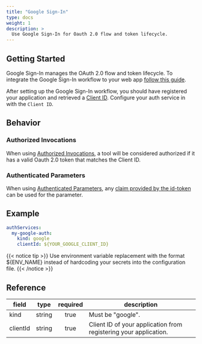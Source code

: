 ```yaml
---
title: "Google Sign-In"
type: docs
weight: 1
description: >
  Use Google Sign-In for Oauth 2.0 flow and token lifecycle.
---
```


## Getting Started

Google Sign-In manages the OAuth 2.0 flow and token lifecycle. To integrate the
Google Sign-In workflow to your web app [follow this guide][gsi-setup].

After setting up the Google Sign-In workflow, you should have registered your
application and retrieved a [Client ID][client-id]. Configure your auth service
in with the `Client ID`.

[gsi-setup]: https://developers.google.com/identity/sign-in/web/sign-in
[client-id]: https://developers.google.com/identity/sign-in/web/sign-in#create_authorization_credentials

## Behavior

### Authorized Invocations

When using [Authorized Invocations][auth-invoke], a tool will be
considered authorized if it has a valid Oauth 2.0 token that matches the Client
ID.

[auth-invoke]: ../tools/#authorized-invocations

### Authenticated Parameters

When using [Authenticated Parameters][auth-params], any [claim provided by the
id-token][provided-claims] can be used for the parameter.

[auth-params]: ../tools/#authenticated-phugarameters
[provided-claims]:
    https://developers.google.com/identity/openid-connect/openid-connect#obtaininguserprofileinformation

## Example

```yaml
authServices:
  my-google-auth:
    kind: google
    clientId: ${YOUR_GOOGLE_CLIENT_ID}
```

{{< notice tip >}}
Use environment variable replacement with the format ${ENV_NAME}
instead of hardcoding your secrets into the configuration file.
{{< /notice >}}

## Reference

| **field** | **type** | **required** | **description**                                                  |
|-----------|:--------:|:------------:|------------------------------------------------------------------|
| kind      |  string  |     true     | Must be "google".                                                |
| clientId  |  string  |     true     | Client ID of your application from registering your application. |
